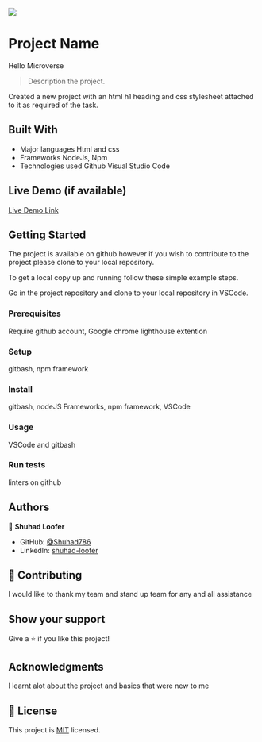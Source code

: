 ![](https://img.shields.io/badge/Microverse-blueviolet)

# Project Name
Hello Microverse

> Description the project.

Created a new project with an html h1 heading and css stylesheet attached to it as required of the task.

## Built With

- Major languages
Html and css
- Frameworks
NodeJs, Npm
- Technologies used
Github
Visual Studio Code

## Live Demo (if available)

[Live Demo Link](https://livedemo.com)


## Getting Started

The project is available on github however if you wish to contribute to the project please clone to your local repository.

To get a local copy up and running follow these simple example steps.

Go in the project repository and clone to your local repository in VSCode.

### Prerequisites
Require github account, Google chrome lighthouse extention
### Setup
gitbash, npm framework
### Install
gitbash, nodeJS Frameworks, npm framework, VSCode
### Usage
VSCode and gitbash
### Run tests
linters on github




## Authors

👤 **Shuhad Loofer**

- GitHub: [@Shuhad786](https://github.com/Shuhad786) 
- LinkedIn: [shuhad-loofer](www.linkedin.com/in/shuhad-loofer)

## 🤝 Contributing

I would like to thank my team and stand up team for any and all assistance

## Show your support

Give a ⭐️ if you like this project!

## Acknowledgments

I learnt alot about the project and basics that were new to me

## 📝 License

This project is [MIT](./MIT.md) licensed.